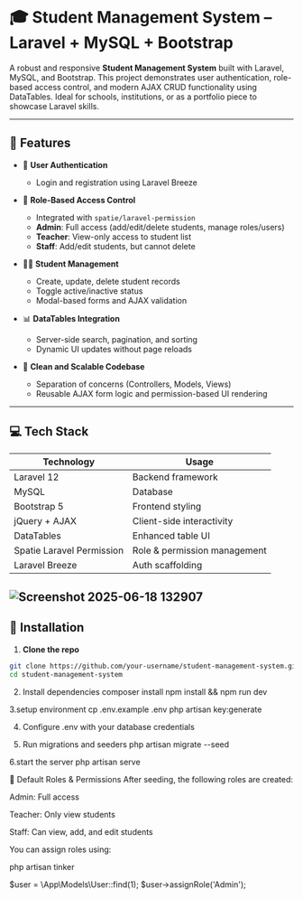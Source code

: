# 🎓 Student Management System – Laravel + MySQL + Bootstrap

A robust and responsive **Student Management System** built with Laravel, MySQL, and Bootstrap. This project demonstrates user authentication, role-based access control, and modern AJAX CRUD functionality using DataTables. Ideal for schools, institutions, or as a portfolio piece to showcase Laravel skills.

---

## 📌 Features

- 🔐 **User Authentication**
  - Login and registration using Laravel Breeze

- 👥 **Role-Based Access Control**
  - Integrated with `spatie/laravel-permission`
  - **Admin**: Full access (add/edit/delete students, manage roles/users)
  - **Teacher**: View-only access to student list
  - **Staff**: Add/edit students, but cannot delete

- 🧑‍🎓 **Student Management**
  - Create, update, delete student records
  - Toggle active/inactive status
  - Modal-based forms and AJAX validation

- 📊 **DataTables Integration**
  - Server-side search, pagination, and sorting
  - Dynamic UI updates without page reloads

- 🧠 **Clean and Scalable Codebase**
  - Separation of concerns (Controllers, Models, Views)
  - Reusable AJAX form logic and permission-based UI rendering

---

## 💻 Tech Stack

| Technology | Usage |
|------------|--------|
| Laravel 12 | Backend framework |
| MySQL      | Database |
| Bootstrap 5 | Frontend styling |
| jQuery + AJAX | Client-side interactivity |
| DataTables | Enhanced table UI |
| Spatie Laravel Permission | Role & permission management |
| Laravel Breeze | Auth scaffolding |

![Screenshot 2025-06-18 132907](https://github.com/user-attachments/assets/c3757a0d-cf98-4d75-b213-190b20333c12)
---

## 🚀 Installation

1. **Clone the repo**

```bash
git clone https://github.com/your-username/student-management-system.git
cd student-management-system
```
2. Install dependencies
composer install
npm install && npm run dev

3.setup environment
cp .env.example .env
php artisan key:generate

4. Configure .env with your database credentials

5. Run migrations and seeders
   php artisan migrate --seed

6.start the server
php artisan serve


🔑 Default Roles & Permissions
After seeding, the following roles are created:

Admin: Full access

Teacher: Only view students

Staff: Can view, add, and edit students

You can assign roles using:

php artisan tinker

$user = \App\Models\User::find(1);
$user->assignRole('Admin');

